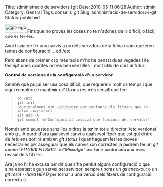 Title: administració de servidors i git
Date: 2010-05-11 06:28
Author: admin
Category: General
Tags: consells, git
Slug: administracio-de-servidors-i-git
Status: published

[<img src="http://gil.badall.net/wp-content/uploads/2009/03/git-logo.png" title="git-logo" class="alignright size-full wp-image-540" width="73" height="28" />](http://gil.badall.net/wp-content/uploads/2009/03/git-logo.png)Fins que no proves les coses no te n'adones de lo difícil, o fàcil, que és fer-les...

Avui havia de fer uns canvis a un dels servidors de la feina i com que eren temes de configuració ... cd /etc

Però abans de prémer cap més tecla m'ho he pensat dues vegades i he teclejat unes quantes ordres ben senzilles i  molt útils de cara al futur:

**Control de versions de la configuració d'un servidor**

Sembla que pugui ser una cosa difícil, que requereixi molt de temps i que sigui complex de mantenir oi? Doncs res més senzill que fer:

>     cd /etc
>     git init
>     (opcionalment vim .gitignore per excloure els fitxers que no volem versionar)
>     git add -A
>     git commit -m"Configuració inicial que funciona del servidor"

Només amb aquestes senzilles ordres ja tenim tot el directori /etc versionat amb git. A partir d'ara qualsevol canvi a qualsevol fitxer que estigui dintre de /etc ens sortirà amb un *git status* i quan haguem fet les proves necessàries per assegurar que els canvis són correctes ja podrem fer un *git commit FITXER1 FITXER2 -m"Missatge"* per tenir controlada una nova revisió dels fitxers.

Ara ja no hi ha excusa per dir que s'ha perdut alguna configuració o que s'ha espatllat algun servei del servidor, sempre tindràs un *git checkout* o un *git reset --hard HEAD* per tornar a una versió dels fitxers de configuració correcta :)

